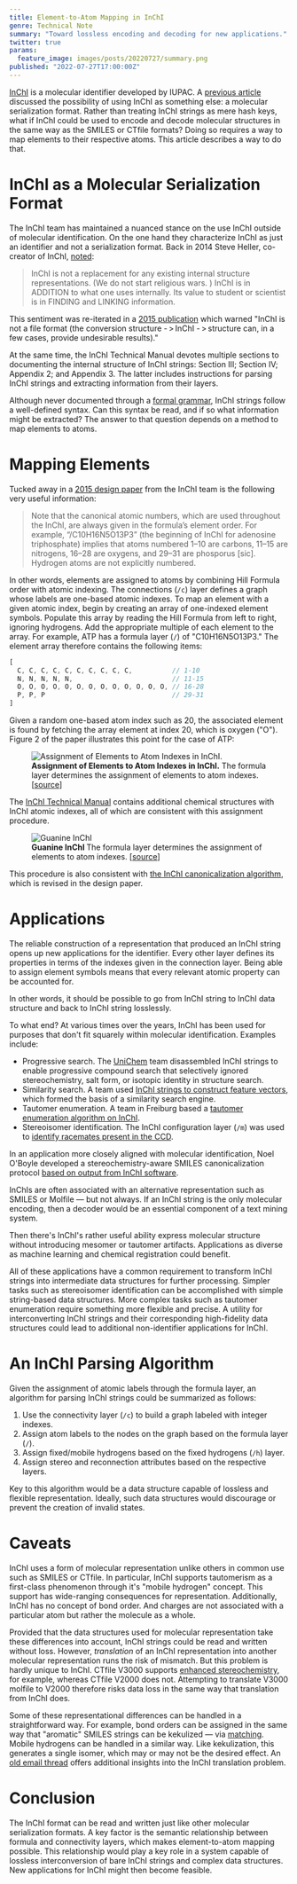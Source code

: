 ```yaml
---
title: Element-to-Atom Mapping in InChI
genre: Technical Note
summary: "Toward lossless encoding and decoding for new applications."
twitter: true
params:
  feature_image: images/posts/20220727/summary.png
published: "2022-07-27T17:00:00Z"
---
```


[InChI](https://www.inchi-trust.org) is a molecular identifier developed by IUPAC. A [previous article](/articles/2021/03/10/parsing-inchi-its-complicated/) discussed the possibility of using InChI as something else: a molecular serialization format. Rather than treating InChI strings as mere hash keys, what if InChI could be used to encode and decode molecular structures in the same way as the SMILES or CTfile formats? Doing so requires a way to map elements to their respective atoms. This article describes a way to do that.

# InChI as a Molecular Serialization Format

The InChI team has maintained a nuanced stance on the use InChI outside of molecular identification. On the one hand they characterize InChI as just an identifier and not a serialization format. Back in 2014 Steve Heller, co-creator of InChI, [noted](http://www.hellers.com/steve/pub-talks/toronto-7-14.pdf):

> InChI is not a replacement for any existing internal structure representations. (We do not start religious wars. ) InChI is in ADDITION to what one uses internally. Its value to student or scientist is in FINDING and LINKING information.

This sentiment was re-iterated in a [2015 publication](https://doi.org/10.1186/s13321-015-0068-4) which warned "InChI is not a file format (the conversion structure - > InChI - > structure can, in a few cases, provide undesirable results)."

At the same time, the InChI Technical Manual devotes multiple sections to documenting the internal structure of InChI strings: Section III; Section IV; Appendix 2; and Appendix 3. The latter includes instructions for parsing InChI strings and extracting information from their layers.

Although never documented through a [formal grammar](/articles/2020/12/21/smiles-formal-grammar-revisited/), InChI strings follow a well-defined syntax. Can this syntax be read, and if so what information might be extracted? The answer to that question depends on a method to map elements to atoms.

# Mapping Elements

Tucked away in a [2015 design paper](https://doi.org/10.1186/s13321-015-0068-4) from the InChI team is the following very useful information:

> Note that the canonical atomic numbers, which are used throughout the InChI, are always given in the formula’s element order. For example, “/C10H16N5O13P3” (the beginning of InChI for adenosine triphosphate) implies that atoms numbered 1–10 are carbons, 11–15 are nitrogens, 16–28 are oxygens, and 29–31 are phosporus \[sic\]. Hydrogen atoms are not explicitly numbered.

In other words, elements are assigned to atoms by combining Hill Formula order with atomic indexing. The connections (`/c`) layer defines a graph whose labels are one-based atomic indexes. To map an element with a given atomic index, begin by creating an array of one-indexed element symbols. Populate this array by reading the Hill Formula from left to right, ignoring hydrogens. Add the appropriate multiple of each element to the array. For example, ATP has a formula layer (`/`) of "C10H16N5O13P3." The element array therefore contains the following items:

```javascript
[
  C, C, C, C, C, C, C, C, C, C,          // 1-10
  N, N, N, N, N,                         // 11-15
  O, O, O, O, O, O, O, O, O, O, O, O, O, // 16-28
  P, P, P                                // 29-31
]
```

Given a random one-based atom index such as 20, the associated element is found by fetching the array element at index 20, which is oxygen ("O"). Figure 2 of the paper illustrates this point for the case of ATP:

<figure>
  <img alt="Assignment of Elements to Atom Indexes in InChI." src="/images/posts/20220727/atp-element-assignment.png">
  <figcaption>
    <strong>Assignment of Elements to Atom Indexes in InChI.</strong> The formula layer determines the assignment of elements to atom indexes. [<a href="https://doi.org/10.1186/s13321-015-0068-4">source</a>]
  </figcaption>
</figure>

The [InChI Technical Manual](https://www.inchi-trust.org/download/104/InChI_TechMan.pdf) contains additional chemical structures with InChI atomic indexes, all of which are consistent with this assignment procedure.

<figure>
  <img alt="Guanine InChI " src="/images/posts/20220727/guanine-inchi.png">
  <figcaption>
    <strong>Guanine InChI </strong> The formula layer determines the assignment of elements to atom indexes. [<a href="https://www.inchi-trust.org/download/104/InChI_TechMan.pdf">source</a>]
  </figcaption>
</figure>

This procedure is also consistent with [the InChI canonicalization algorithm](articles/2006/08/12/inchi-canonicalization-algorithm/), which is revised in the design paper.

# Applications

The reliable construction of a representation that produced an InChI string opens up new applications for the identifier. Every other layer defines its properties in terms of the indexes given in the connection layer. Being able to assign element symbols means that every relevant atomic property can be accounted for.

In other words, it should be possible to go from InChI string to InChI data structure and back to InChI string losslessly.

To what end? At various times over the years, InChI has been used for purposes that don't fit squarely within molecular identification. Examples include:

- Progressive search. The [UniChem](https://dx.doi.org/10.1186/s13321-014-0043-5) team disassembled InChI strings to enable progressive compound search that selectively ignored stereochemistry, salt form, or isotopic identity in structure search.
- Similarity search. A team used [InChI strings to construct feature vectors](http://psb.stanford.edu/psb-online/proceedings/psb07/rhodes.pdf), which formed the basis of a similarity search engine.
- Tautomer enumeration.  A team in Freiburg based a [tautomer enumeration algorithm on InChI](https://dx.doi.org/10.1021/ci1001179).
- Stereoisomer identification. The InChI configuration layer (`/m`) was used to [identify racemates present in the CCD](https://doi.org/10.1107/S0108768109053610).

In an application more closely aligned with molecular identification, Noel O'Boyle developed a stereochemistry-aware SMILES canonicalization protocol [based on output from InChI software](https://doi.org/10.1186/1758-2946-4-22).

InChIs are often associated with an alternative representation such as SMILES or Molfile &mdash; but not always. If an InChI string is the only molecular encoding, then a decoder would be an essential component of a text mining system.

Then there's InChI's rather useful ability express molecular structure without introducing mesomer or tautomer artifacts. Applications as diverse as machine learning and chemical registration could benefit.

All of these applications have a common requirement to transform InChI strings into intermediate data structures for further processing. Simpler tasks such as stereoisomer identification can be accomplished with simple string-based data structures. More complex tasks such as tautomer enumeration require something more flexible and precise. A utility for interconverting InChI strings and their corresponding high-fidelity data structures could lead to additional non-identifier applications for InChI.

# An InChI Parsing Algorithm

Given the assignment of atomic labels through the formula layer, an algorithm for parsing InChI strings could be summarized as follows:

1. Use the connectivity layer (`/c`) to build a graph labeled with integer indexes.
2. Assign atom labels to the nodes on the graph based on the formula layer (`/`).
3. Assign fixed/mobile hydrogens based on the fixed hydrogens (`/h`) layer.
4. Assign stereo and reconnection attributes based on the respective layers.

Key to this algorithm would be a data structure capable of lossless and flexible representation. Ideally, such data structures would discourage or prevent the creation of invalid states.

# Caveats

InChI uses a form of molecular representation unlike others in common use such as SMILES or CTfile. In particular, InChI supports tautomerism as a first-class phenomenon through it's "mobile hydrogen" concept. This support has wide-ranging consequences for representation. Additionally, InChI has no concept of bond order. And charges are not associated with a particular atom but rather the molecule as a whole.

Provided that the data structures used for molecular representation take these differences into account, InChI strings could be read and written without loss. However, *translation* of an InChI representation into another molecular representation runs the risk of mismatch. But this problem is hardly unique to InChI. CTfile V3000 supports [enhanced stereochemistry](/articles/2022/02/09/v3000-molfile-enhanced-stereochemistry-representation/), for example, whereas CTfile V2000 does not. Attempting to translate V3000 molfile to V2000 therefore risks data loss in the same way that translation from InChI does.

Some of these representational differences can be handled in a straightforward way. For example, bond orders can be assigned in the same way that "aromatic" SMILES strings can be kekulized &mdash; via [matching](/articles/2021/06/30/writing-aromatic-smiles/). Mobile hydrogens can be handled in a similar way. Like kekulization, this generates a single isomer, which may or may not be the desired effect. An [old email thread](https://sourceforge.net/p/inchi/mailman/message/1619721/) offers additional insights into the InChI translation problem.

# Conclusion

The InChI format can be read and written just like other molecular serialization formats. A key factor is the semantic relationship between formula and connectivity layers, which makes element-to-atom mapping possible. This relationship would play a key role in a system capable of lossless interconversion of bare InChI strings and complex data structures. New applications for InChI might then become feasible.

